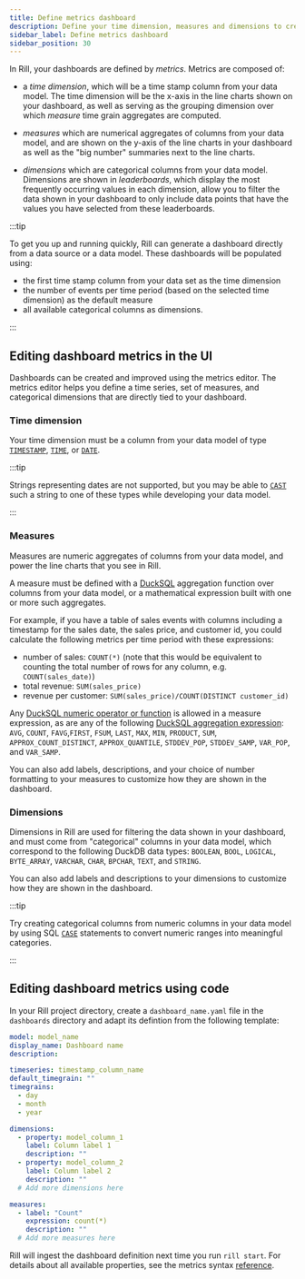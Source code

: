 ```yaml
---
title: Define metrics dashboard
description: Define your time dimension, measures and dimensions to create a dashboard
sidebar_label: Define metrics dashboard
sidebar_position: 30
---
```


In Rill, your dashboards are defined by _metrics_. Metrics are composed of:
* a _time dimension_, which will be a time stamp column from your data model. The time dimension will be the x-axis in the line charts shown on your dashboard, as well as serving as the grouping dimension over which _measure_ time grain aggregates are computed.

* _measures_ which are numerical aggregates of columns from your data model, and are shown on the y-axis of the line charts in your dashboard as well as the "big number" summaries next to the line charts. 

* _dimensions_ which are categorical columns from your data model. Dimensions are shown in _leaderboards_, which display the most frequently occurring values in each dimension, allow you to filter the data shown in your dashboard to only include data points that have the values you have selected from these leaderboards.

:::tip

To get you up and running quickly, Rill can generate a dashboard directly from a data source or a data model. These dashboards will be populated using:
* the first time stamp column from your data set as the time dimension
* the number of events per time period (based on the selected time dimension) as the default measure
* all available categorical columns as dimensions.

:::

## Editing dashboard metrics in the UI

Dashboards can be created and improved using the metrics editor. The metrics editor helps you define a time series, set of measures, and categorical dimensions that are directly tied to your dashboard.

### Time dimension

Your time dimension must be a column from your data model of type [`TIMESTAMP`](https://duckdb.org/docs/sql/data_types/timestamp), [`TIME`](https://duckdb.org/docs/sql/data_types/overview), or [`DATE`](https://duckdb.org/docs/sql/data_types/date).

:::tip

Strings representing dates are not supported, but you may be able to [`CAST`](https://duckdb.org/docs/sql/expressions/cast) such a string to one of these types while developing your data model.

:::

### Measures
Measures are numeric aggregates of columns from your data model, and power the line charts that you see in Rill.

A measure must be defined with a [DuckSQL](./sql-models.md) aggregation function over columns from your data model, or a mathematical expression built with one or more such aggregates.

For example, if you have a table of sales events with columns including a timestamp for the sales date, the sales price, and customer id, you could calculate the following metrics per time period with these expressions:
* number of sales: `COUNT(*)` (note that this would be equivalent to counting the total number of rows for any column, e.g. `COUNT(sales_date)`)
* total revenue: `SUM(sales_price)` 
* revenue per customer: `SUM(sales_price)/COUNT(DISTINCT customer_id)`

Any [DuckSQL numeric operator or function](https://duckdb.org/docs/sql/functions/numeric) is allowed in a measure expression, as are any of the following [DuckSQL aggregation expression](https://duckdb.org/docs/sql/aggregates): `AVG`, `COUNT`, `FAVG`,`FIRST`, `FSUM`, `LAST`, `MAX`, `MIN`, `PRODUCT`, `SUM`, `APPROX_COUNT_DISTINCT`, `APPROX_QUANTILE`, `STDDEV_POP`, `STDDEV_SAMP`, `VAR_POP`, and `VAR_SAMP`.

You can also add labels, descriptions, and your choice of number formatting to your measures to customize how they are shown in the dashboard.

### Dimensions


Dimensions in Rill are used for filtering the data shown in your dashboard, and must come from "categorical" columns in your data model, which correspond to the following DuckDB data types: `BOOLEAN`, `BOOL`, `LOGICAL`, `BYTE_ARRAY`, `VARCHAR`, `CHAR`, `BPCHAR`, `TEXT`, and `STRING`.

You can also add labels and descriptions to your dimensions to customize how they are shown in the dashboard.

:::tip

Try creating categorical columns from numeric columns in your data model by using SQL [`CASE`](https://duckdb.org/docs/sql/expressions/case#:~:text=DuckDB%20%2D%20Case%20Statement&text=The%20CASE%20statement%20performs%20a,a%20%3A%20b%20) statements to convert numeric ranges into meaningful categories.

:::

## Editing dashboard metrics using code

In your Rill project directory, create a `dashboard_name.yaml` file in the `dashboards` directory and adapt its defintion from the following template:

```yaml
model: model_name
display_name: Dashboard name
description: 

timeseries: timestamp_column_name
default_timegrain: ""
timegrains:
  - day
  - month
  - year

dimensions:
  - property: model_column_1
    label: Column label 1
    description: ""
  - property: model_column_2
    label: Column label 2
    description: ""
  # Add more dimensions here

measures:
  - label: "Count"
    expression: count(*)
    description: ""
  # Add more measures here
```

Rill will ingest the dashboard definition next time you run `rill start`. For details about all available properties, see the metrics syntax [reference](../reference/metrics.md).
